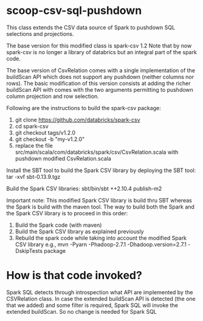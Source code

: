 # scoop-csv-sql-pushdown
This class extends the CSV data source of Spark to pushdown SQL selections and projections.

The base version for this modified class is spark-csv 1.2
Note that by now spark-csv is no longer a library of databrics but an integral part of the spark code.

The base version of CsvRelation comes with a single implementation of the buildScan API which does not support any pushdown (neither columns nor rows).
The basic modification of this version consists at adding the richer buildScan API with comes with the two arguments permitting to pushdown column projection and row selection.

Following are the instructions to build the spark-csv package:
1. git clone https://github.com/databricks/spark-csv
2. cd spark-csv
3. git checkout tags/v1.2.0
4. git checkout -b "my-v1.2.0"
5. replace the file src/main/scala/com/databricks/spark/csv/CsvRelation.scala with pushdown modified CsvRelation.scala

Install the SBT tool to build the Spark CSV library by deploying the SBT tool:
tar -xvf sbt-0.13.9.tgz

Build the Spark CSV libraries:
sbt/bin/sbt ++2.10.4 publish-m2

Important note:
This modified Spark CSV library is build thru SBT whereas the Spark is build with the maven tool.
The way to build both the Spark and the Spark CSV library is to proceed in this order:
1. Build the Spark code (with maven)
2. Build the Spark CSV library as explained previously
3. Rebuild the spark code while taking into account the modified Spark CSV library
e.g.,  mvn -Pyarn -Phadoop-2.7.1 -Dhadoop.version=2.7.1 -DskipTests package

How is that code invoked?
========================

Spark SQL detects through introspection what API are implemented by the CSVRelation class.
In case the extended buildScan API is detected (the one that we added) and some filter is required,
Spark SQL will invoke the extended buildScan.
So no change is needed for Spark SQL 




